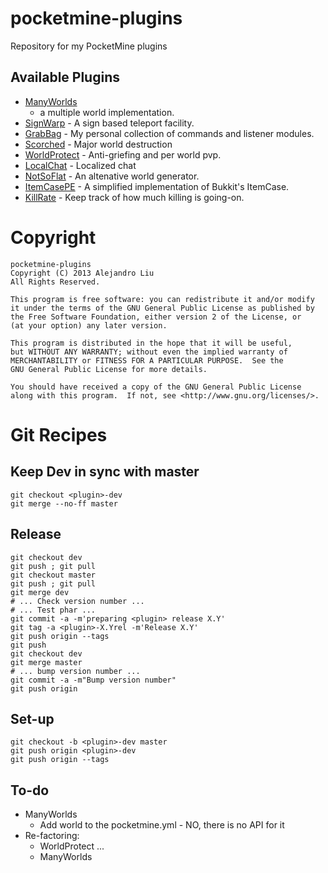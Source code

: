 pocketmine-plugins
==================

Repository for my PocketMine plugins

## Available Plugins

* [ManyWorlds](http://forums.pocketmine.net/plugins/manyworlds.1042/)
  - a multiple world implementation.
* [SignWarp](http://forums.pocketmine.net/plugins/signwarp.1043/) - A
  sign based teleport facility.
* [GrabBag](http://forums.pocketmine.net/plugins/grabbag.1060/) - My
  personal collection of commands and listener modules.
* [Scorched](http://forums.pocketmine.net/plugins/scorched.1062/) -
  Major world destruction
* [WorldProtect](http://forums.pocketmine.net/plugins/worldprotect.1079/) -
  Anti-griefing and per world pvp.
* [LocalChat](http://forums.pocketmine.net/plugins/localchat.1083/) -
  Localized chat
* [NotSoFlat](http://forums.pocketmine.net/plugins/notsoflat.385/) -
  An altenative world generator.
* [ItemCasePE](http://forums.pocketmine.net/plugins/itemcase.1138/) -
  A simplified implementation of Bukkit's ItemCase.
* [KillRate](http://forums.pocketmine.net/plugins/killrate.1137/) -
  Keep track of how much killing is going-on.


Copyright
=========

    pocketmine-plugins
    Copyright (C) 2013 Alejandro Liu
    All Rights Reserved.

    This program is free software: you can redistribute it and/or modify
    it under the terms of the GNU General Public License as published by
    the Free Software Foundation, either version 2 of the License, or
    (at your option) any later version.

    This program is distributed in the hope that it will be useful,
    but WITHOUT ANY WARRANTY; without even the implied warranty of
    MERCHANTABILITY or FITNESS FOR A PARTICULAR PURPOSE.  See the
    GNU General Public License for more details.

    You should have received a copy of the GNU General Public License
    along with this program.  If not, see <http://www.gnu.org/licenses/>.

Git Recipes
===========

## Keep Dev in sync with master

    git checkout <plugin>-dev
    git merge --no-ff master

## Release

    git checkout dev
    git push ; git pull
    git checkout master
    git push ; git pull
    git merge dev
    # ... Check version number ...
    # ... Test phar ...
    git commit -a -m'preparing <plugin> release X.Y'
    git tag -a <plugin>-X.Yrel -m'Release X.Y'
    git push origin --tags
    git push
    git checkout dev
    git merge master
    # ... bump version number ...
    git commit -a -m"Bump version number"
    git push origin

## Set-up

    git checkout -b <plugin>-dev master
    git push origin <plugin>-dev
    git push origin --tags

To-do
-----

* ManyWorlds
  * Add world to the pocketmine.yml - NO, there is no API for it
* Re-factoring:
  * WorldProtect ...
  * ManyWorlds
